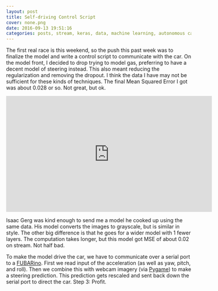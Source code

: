 ```yaml
---
layout: post
title: Self-driving Control Script
cover: none.png
date: 2016-09-13 19:51:16 
categories: posts, stream, keras, data, machine learning, autonomous car
---
```


The first real race is this weekend, so the push this past week was to finalize the model and write a control script to communicate with the car.  On the model front, I decided to drop trying to model gas, preferring to have a decent model of steering instead.  This also meant reducing the regularization and removing the dropout.  I think the data I have may not be sufficient for these kinds of techniques.  The final Mean Squared Error I got was about 0.028 or so.  Not great, but ok.

<iframe width="560" height="315" src="https://www.youtube.com/embed/O1WP4DTPg-U" frameborder="0"> </iframe>

Isaac Gerg was kind enough to send me a model he cooked up using the same data.  His model converts the images to grayscale, but is similar in style.  The other big difference is that he goes for a wider model with 1 fewer layers.  The computation takes longer, but this model got MSE of about 0.02 on stream.  Not half bad.

To make the model drive the car, we have to communicate over a serial port to a [FUBARino](http://fubarino.org/).  First we read input of the acceleration (as well as yaw, pitch, and roll).  Then we combine this with webcam imagery (via [Pygame](http://pygame.org)) to make a steering prediction.  This prediction gets rescaled and sent back down the serial port to direct the car.  Step 3: Profit.

